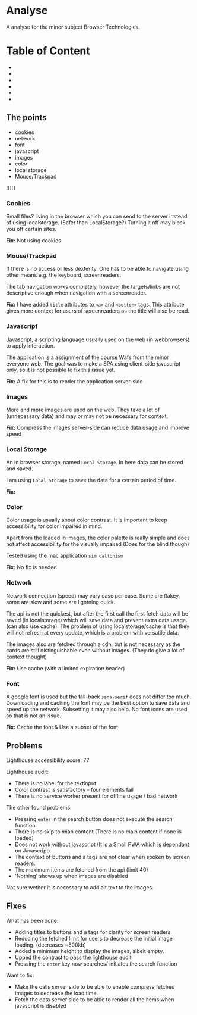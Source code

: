 # Analyse

A analyse for the minor subject Browser Technologies.

# Table of Content

- [](#mouse/trackpad)
- [](#javascript)
- [](#problems)
- [](#fixes)
- [](#)
- [](#)

## The points

- cookies
- network
- font
- javascript
- images
- color
- local storage
- Mouse/Trackpad


![][]


### Cookies

Small files? living in the browser which you can send to the server instead of using localstorage.
(Safer than LocalStorage?)
Turning it off may block you off certain sites.

**Fix:** Not using cookies

### Mouse/Trackpad

If there is no access or less dexterity. One has to be able to navigate using other means e.g. the keyboard, screenreaders.

The tab navigation works completely, however the targets/links are not descriptive enough when navigation with a screenreader.

**Fix:** I have added `title` attributes to `<a>` and `<button>` tags. This attribute gives more context for users of screenreaders as the title will also be read.


### Javascript
Javascript, a scripting language usually used on the web (in webbrowsers) to apply interaction.

The application is a assignment of the course Wafs from the minor everyone web. The goal was to make a SPA using client-side javascript only, so it is not possible to fix this issue yet.

**Fix:** A fix for this is to render the application server-side


### Images
More and more images are used on the web.
They take a lot of (unnecessary data) and may or may not be necessary for context.

**Fix:** Compress the images server-side can reduce data usage and improve speed

### Local Storage
An in browser storage, named `Local Storage`. In here data can be stored and saved.

I am using `Local Storage` to save the data for a certain period of time.

**Fix:** 

### Color
Color usage is usually about color contrast. It is important to keep accessibility for color impaired in mind.

Apart from the loaded in images, the color palette is really simple and does not affect accessibility for the visually impaired (Does for the blind though)

Tested using the mac application `sim daltonism`

**Fix:** No fix is needed

### Network
Network connection (speed) may vary case per case. Some are flakey, some are slow and some are lightning quick.

The api is not the quickest, but after the first call the first fetch data will be saved (in localstorage) which will save data and prevent extra data usage. (can also use cache). The problem of using localstorage/cache is that they will not refresh at every update, which is a problem with versatile data.

The images also are fetched through a cdn, but is not necessary as the cards are still distinguishable even without images. (They do give a lot of context thought)

**Fix:** Use cache (with a limited expiration header)

### Font
A google font is used but the fall-back `sans-serif` does not differ too much. Downloading and caching the font may be the best option to save data and speed up the network. Subsetting it may also help. No font icons are used so that is not an issue.

**Fix:** Cache the font & Use a subset of the font

## Problems

Lighthouse accessibility score: 77

Lighthouse audit:
- There is no label for the textinput
- Color contrast is satisfactory - four elements fail
- There is no service worker present for offline usage / bad network

The other found problems:
- Pressing `enter` in the search button does not execute the search function.
- There is no skip to mian content (There is no main content if none is loaded)
- Does not work without javascript (It is a Small PWA which is dependant on Javascript)
- The context of buttons and a tags are not clear when spoken by screen readers.
- The maximum items are fetched from the api (limit 40)
- 'Nothing' shows up when images are disabled

Not sure wether it is necessary to add alt text to the images.

## Fixes

What has been done:
- Adding titles to buttons and a tags for clarity for screen readers.
- Reducing the fetched limit for users to decrease the initial image loading. (decreases ~800kb)
- Added a minimum height to display the images, albeit empty.
- Upped the contrast to pass the lighthouse audit
- Pressing the `enter` key now searches/ initiates the search function

Want to fix:

- Make the calls server side to be able to enable compress fetched images to decrease the load time.
- Fetch the data server side to be able to render all the items when javascript is disabled



